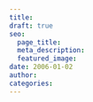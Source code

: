 ```yaml
---
title:
draft: true
seo:
  page_title:
  meta_description:
  featured_image:
date: 2006-01-02
author:
categories:
---
```


